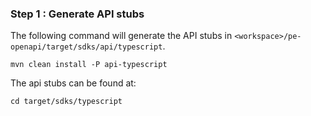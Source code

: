 ### Step 1 : Generate API stubs

The following command will generate the API stubs in `<workspace>/pe-openapi/target/sdks/api/typescript`.
```
mvn clean install -P api-typescript
```

The api stubs can be found at:

```
cd target/sdks/typescript
```
